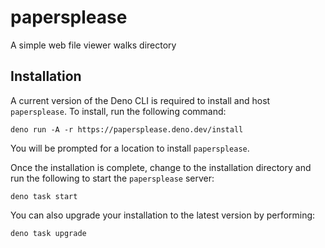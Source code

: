 # papersplease

A simple web file viewer walks directory

## Installation

A current version of the Deno CLI is required to install and host
`papersplease`. To install, run the following command:

```
deno run -A -r https://papersplease.deno.dev/install
```

You will be prompted for a location to install `papersplease`.

Once the installation is complete, change to the installation directory and run
the following to start the `papersplease` server:

```
deno task start
```

You can also upgrade your installation to the latest version by performing:

```
deno task upgrade
```

